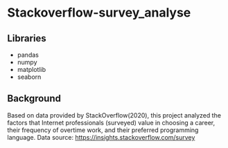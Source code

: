 # Stackoverflow-survey_analyse

## Libraries
- pandas
- numpy
- matplotlib
- seaborn

## Background
Based on data provided by StackOverflow(2020), this project analyzed the factors that Internet professionals (surveyed) value in choosing a career, their frequency of overtime work, and their preferred programming language.
Data source: https://insights.stackoverflow.com/survey
